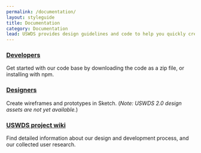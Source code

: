 ```yaml
---
permalink: /documentation/
layout: styleguide
title: Documentation
category: Documentation
lead: USWDS provides design guidelines and code to help you quickly create trustworthy, accessible, and consistent digital government services.
---
```


<div class="grid-row grid-gap flex-align-stretch margin-top-4">
  <div class="tablet:grid-col display-flex flex-align-stretch">
    <div class="site-docs-card-link">
      <h3 class="font-lang-lg margin-0">
        <a href="{{ site.baseurl }}/getting-started/developers/" class="text-no-underline text-blue-warm-50v hover:text-underline block-link">Developers</a>
      </h3>
      <p class="margin-top-1">Get started with our code base by downloading the code as a zip file, or installing with npm.</p>
    </div>
  </div>
  <div class="margin-top-2 tablet:margin-top-0 tablet:grid-col display-flex flex-align-stretch">
    <div class="site-docs-card-link">
      <h3 class="font-lang-lg margin-0">
        <a href="{{ site.baseurl }}/getting-started/designers/" class="text-no-underline text-blue-warm-50v hover:text-underline block-link">Designers</a>
      </h3>
      <p class="margin-top-1">Create wireframes and prototypes in Sketch. (<em>Note: USWDS 2.0 design assets are not yet available.</em>)</p>
    </div>
  </div>
  <div class="tablet:grid-col margin-top-2 tablet:margin-top-0 display-flex flex-align-stretch">
    <div class="site-docs-card-link">
      <h3 class="font-lang-lg margin-0">
        <a href="https://github.com/uswds/uswds/wiki" class="block-link text-no-underline text-blue-warm-50v hover:text-underline">USWDS project wiki</a>
      </h3>
      <p class="margin-top-1">Find detailed information about our design and development process, and our collected user research.</p>
    </div>
  </div>
</div>
